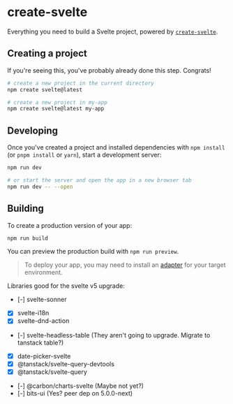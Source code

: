 # create-svelte

Everything you need to build a Svelte project, powered by [`create-svelte`](https://github.com/sveltejs/kit/tree/main/packages/create-svelte).

## Creating a project

If you're seeing this, you've probably already done this step. Congrats!

```bash
# create a new project in the current directory
npm create svelte@latest

# create a new project in my-app
npm create svelte@latest my-app
```

## Developing

Once you've created a project and installed dependencies with `npm install` (or `pnpm install` or `yarn`), start a development server:

```bash
npm run dev

# or start the server and open the app in a new browser tab
npm run dev -- --open
```

## Building

To create a production version of your app:

```bash
npm run build
```

You can preview the production build with `npm run preview`.

> To deploy your app, you may need to install an [adapter](https://kit.svelte.dev/docs/adapters) for your target environment.

Libraries good for the svelte v5 upgrade:
- [-] svelte-sonner
- [x] svelte-i18n
- [x] svelte-dnd-action
- [-] svelte-headless-table (They aren't going to upgrade. Migrate to tanstack table?)
- [x] date-picker-svelte
- [x] @tanstack/svelte-query-devtools
- [x] @tanstack/svelte-query
- [-] @carbon/charts-svelte (Maybe not yet?)
- [-] bits-ui (Yes? peer dep on 5.0.0-next) 